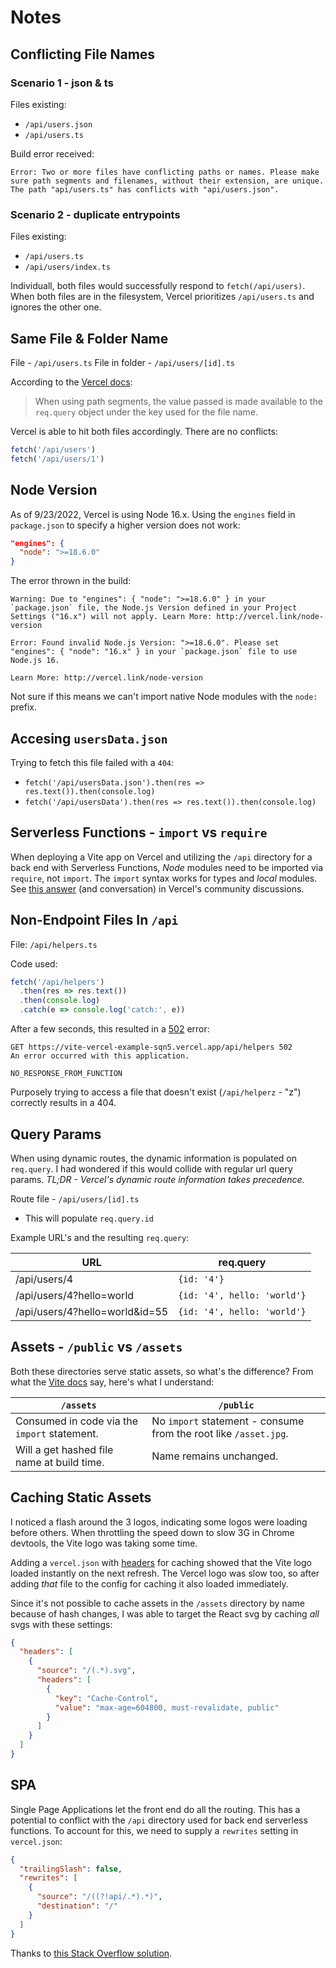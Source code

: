 # Notes

## Conflicting File Names

### Scenario 1 - json & ts

Files existing:

- `/api/users.json`
- `/api/users.ts`

Build error received:

```
Error: Two or more files have conflicting paths or names. Please make sure path segments and filenames, without their extension, are unique. The path "api/users.ts" has conflicts with "api/users.json".
```

### Scenario 2 - duplicate entrypoints

Files existing:

- `/api/users.ts`
- `/api/users/index.ts`

Individuall, both files would successfully respond to `fetch(/api/users)`. When both files are in the filesystem, Vercel prioritizes `/api/users.ts` and ignores the other one.

## Same File & Folder Name

File - `/api/users.ts`
File in folder - `/api/users/[id].ts`

According to the [Vercel docs](https://vercel.com/docs/concepts/functions/serverless-functions#path-segments):

> When using path segments, the value passed is made available to the `req.query` object under the key used for the file name.

Vercel is able to hit both files accordingly. There are no conflicts:

```javascript
fetch('/api/users')
fetch('/api/users/1')
```

## Node Version

As of 9/23/2022, Vercel is using Node 16.x. Using the `engines` field in `package.json` to specify a higher version does not work:

```json
"engines": {
  "node": ">=18.6.0"
}
```

The error thrown in the build:

```
Warning: Due to "engines": { "node": ">=18.6.0" } in your `package.json` file, the Node.js Version defined in your Project Settings ("16.x") will not apply. Learn More: http://vercel.link/node-version

Error: Found invalid Node.js Version: ">=18.6.0". Please set "engines": { "node": "16.x" } in your `package.json` file to use Node.js 16.

Learn More: http://vercel.link/node-version
```

Not sure if this means we can't import native Node modules with the `node:` prefix.

## Accesing `usersData.json`

Trying to fetch this file failed with a `404`:

- `fetch('/api/usersData.json').then(res => res.text()).then(console.log)`
- `fetch('/api/usersData').then(res => res.text()).then(console.log)`

## Serverless Functions - `import` vs `require`

When deploying a Vite app on Vercel and utilizing the `/api` directory for a back end with Serverless Functions, _Node_ modules need to be imported via `require`, not `import`. The `import` syntax works for types and _local_ modules. See [this answer](https://github.com/vercel/community/discussions/893#discussioncomment-3756470) (and conversation) in Vercel's community discussions.

## Non-Endpoint Files In `/api`

File: `/api/helpers.ts`

Code used:

```javascript
fetch('/api/helpers')
  .then(res => res.text())
  .then(console.log)
  .catch(e => console.log('catch:', e))
```

After a few seconds, this resulted in a [502](https://developer.mozilla.org/en-US/docs/Web/HTTP/Status/502) error:

```
GET https://vite-vercel-example-sqn5.vercel.app/api/helpers 502
An error occurred with this application.

NO_RESPONSE_FROM_FUNCTION
```

Purposely trying to access a file that doesn't exist (`/api/helperz` - "z") correctly results in a 404.

## Query Params

When using dynamic routes, the dynamic information is populated on `req.query`. I had wondered if this would collide with regular url query params. _TL;DR - Vercel's dynamic route information takes precedence._

Route file - `/api/users/[id].ts`

- This will populate `req.query.id`

Example URL's and the resulting `req.query`:

| URL                            | req.query                   |
| ------------------------------ | --------------------------- |
| /api/users/4                   | `{id: '4'}`                 |
| /api/users/4?hello=world       | `{id: '4', hello: 'world'}` |
| /api/users/4?hello=world&id=55 | `{id: '4', hello: 'world'}` |

## Assets - `/public` vs `/assets`

Both these directories serve static assets, so what's the difference? From what the [Vite docs](https://vitejs.dev/guide/assets.html) say, here's what I understand:

| `/assets`                                    | `/public`                                                        |
| -------------------------------------------- | ---------------------------------------------------------------- |
| Consumed in code via the `import` statement. | No `import` statement - consume from the root like `/asset.jpg`. |
| Will a get hashed file name at build time.   | Name remains unchanged.                                          |

## Caching Static Assets

I noticed a flash around the 3 logos, indicating some logos were loading before others. When throttling the speed down to slow 3G in Chrome devtools, the Vite logo was taking some time.

Adding a `vercel.json` with [headers](https://vercel.com/docs/project-configuration#project-configuration/headers) for caching showed that the Vite logo loaded instantly on the next refresh. The Vercel logo was slow too, so after adding _that_ file to the config for caching it also loaded immediately.

Since it's not possible to cache assets in the `/assets` directory by name because of hash changes, I was able to target the React svg by caching _all_ svgs with these settings:

```json
{
  "headers": [
    {
      "source": "/(.*).svg",
      "headers": [
        {
          "key": "Cache-Control",
          "value": "max-age=604800, must-revalidate, public"
        }
      ]
    }
  ]
}
```

## SPA

Single Page Applications let the front end do all the routing. This has a potential to conflict with the `/api` directory used for back end serverless functions. To account for this, we need to supply a `rewrites` setting in `vercel.json`:

```json
{
  "trailingSlash": false,
  "rewrites": [
    {
      "source": "/((?!api/.*).*)",
      "destination": "/"
    }
  ]
}
```

Thanks to [this Stack Overflow solution](https://stackoverflow.com/a/66940777/2525633).
